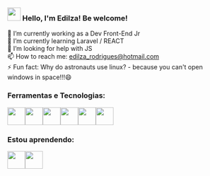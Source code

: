 ### <img src="https://media.giphy.com/media/hvRJCLFzcasrR4ia7z/giphy.gif" width="30px" height="30px"> Hello, I'm Edilza! Be welcome!

🔭 I’m currently working as a Dev Front-End Jr<br>
🌱 I’m currently learning Laravel / REACT<br>
🤔 I’m looking for help with JS<br>
📫 How to reach me: edilza_rodrigues@hotmail.com<br>
⚡ Fun fact: Why do astronauts use linux? - because you can't open windows in space!!!😄<br>

### Ferramentas e Tecnologias:

<img src="https://cdn.jsdelivr.net/gh/devicons/devicon/icons/git/git-original.svg" width="40" height="40"/><img src="https://cdn.jsdelivr.net/gh/devicons/devicon/icons/bootstrap/bootstrap-original.svg" width="40" height="40"/><img src="https://cdn.jsdelivr.net/gh/devicons/devicon/icons/figma/figma-original.svg" width="40" height="40"/><img src="https://cdn.jsdelivr.net/gh/devicons/devicon/icons/javascript/javascript-original.svg" width="40" height="40"/><img src="https://cdn.jsdelivr.net/gh/devicons/devicon/icons/html5/html5-original.svg" width="40" height="40"/><img src="https://cdn.jsdelivr.net/gh/devicons/devicon/icons/css3/css3-original.svg" width="40" height="40"/> 

### Estou aprendendo:

<img src="https://cdn.jsdelivr.net/gh/devicons/devicon/icons/laravel/laravel-plain-wordmark.svg" width="40" height="40"/><img src="https://cdn.jsdelivr.net/gh/devicons/devicon/icons/react/react-original-wordmark.svg" width="40" height="40"/>

          
          
          
          
